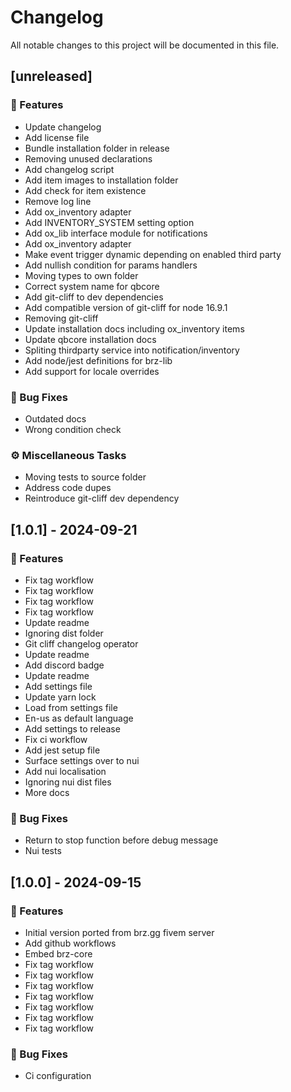 # Changelog

All notable changes to this project will be documented in this file.

## [unreleased]

### 🚀 Features

- Update changelog
- Add license file
- Bundle installation folder in release
- Removing unused declarations
- Add changelog script
- Add item images to installation folder
- Add check for item existence
- Remove log line
- Add ox_inventory adapter
- Add INVENTORY_SYSTEM setting option
- Add ox_lib interface module for notifications
- Add ox_inventory adapter
- Make event trigger dynamic depending on enabled third party
- Add nullish condition for params handlers
- Moving types to own folder
- Correct system name for qbcore
- Add git-cliff to dev dependencies
- Add compatible version of git-cliff for node 16.9.1
- Removing git-cliff
- Update installation docs including ox_inventory items
- Update qbcore installation docs
- Spliting thirdparty service into notification/inventory
- Add node/jest definitions for brz-lib
- Add support for locale overrides

### 🐛 Bug Fixes

- Outdated docs
- Wrong condition check

### ⚙️ Miscellaneous Tasks

- Moving tests to source folder
- Address code dupes
- Reintroduce git-cliff dev dependency

## [1.0.1] - 2024-09-21

### 🚀 Features

- Fix tag workflow
- Fix tag workflow
- Fix tag workflow
- Fix tag workflow
- Update readme
- Ignoring dist folder
- Git cliff changelog operator
- Update readme
- Add discord badge
- Update readme
- Add settings file
- Update yarn lock
- Load from settings file
- En-us as default language
- Add settings to release
- Fix ci workflow
- Add jest setup file
- Surface settings over to nui
- Add nui localisation
- Ignoring nui dist files
- More docs

### 🐛 Bug Fixes

- Return to stop function before debug message
- Nui tests

## [1.0.0] - 2024-09-15

### 🚀 Features

- Initial version ported from brz.gg fivem server
- Add github workflows
- Embed brz-core
- Fix tag workflow
- Fix tag workflow
- Fix tag workflow
- Fix tag workflow
- Fix tag workflow
- Fix tag workflow
- Fix tag workflow

### 🐛 Bug Fixes

- Ci configuration

<!-- generated by git-cliff -->

